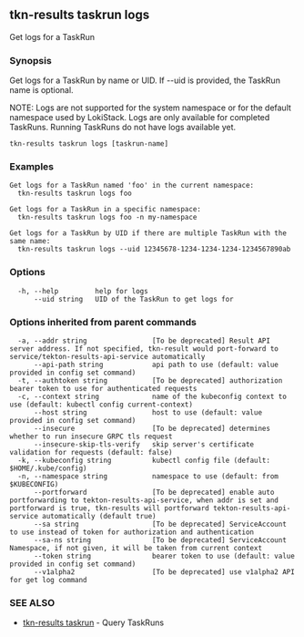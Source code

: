 ## tkn-results taskrun logs

Get logs for a TaskRun

### Synopsis

Get logs for a TaskRun by name or UID. If --uid is provided, the TaskRun name is optional.

NOTE:
Logs are not supported for the system namespace or for the default namespace used by LokiStack.
Logs are only available for completed TaskRuns. Running TaskRuns do not have logs available yet.

```
tkn-results taskrun logs [taskrun-name]
```

### Examples

```
Get logs for a TaskRun named 'foo' in the current namespace:
  tkn-results taskrun logs foo

Get logs for a TaskRun in a specific namespace:
  tkn-results taskrun logs foo -n my-namespace

Get logs for a TaskRun by UID if there are multiple TaskRun with the same name:
  tkn-results taskrun logs --uid 12345678-1234-1234-1234-1234567890ab

```

### Options

```
  -h, --help         help for logs
      --uid string   UID of the TaskRun to get logs for
```

### Options inherited from parent commands

```
  -a, --addr string                [To be deprecated] Result API server address. If not specified, tkn-result would port-forward to service/tekton-results-api-service automatically
      --api-path string            api path to use (default: value provided in config set command)
  -t, --authtoken string           [To be deprecated] authorization bearer token to use for authenticated requests
  -c, --context string             name of the kubeconfig context to use (default: kubectl config current-context)
      --host string                host to use (default: value provided in config set command)
      --insecure                   [To be deprecated] determines whether to run insecure GRPC tls request
      --insecure-skip-tls-verify   skip server's certificate validation for requests (default: false)
  -k, --kubeconfig string          kubectl config file (default: $HOME/.kube/config)
  -n, --namespace string           namespace to use (default: from $KUBECONFIG)
      --portforward                [To be deprecated] enable auto portforwarding to tekton-results-api-service, when addr is set and portforward is true, tkn-results will portforward tekton-results-api-service automatically (default true)
      --sa string                  [To be deprecated] ServiceAccount to use instead of token for authorization and authentication
      --sa-ns string               [To be deprecated] ServiceAccount Namespace, if not given, it will be taken from current context
      --token string               bearer token to use (default: value provided in config set command)
      --v1alpha2                   [To be deprecated] use v1alpha2 API for get log command
```

### SEE ALSO

* [tkn-results taskrun](tkn-results_taskrun.md)	 - Query TaskRuns

